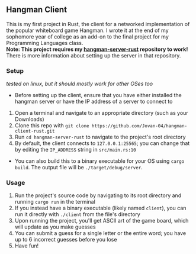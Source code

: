 ## Hangman Client
This is my first project in Rust, the client for a networked implementation of the popular whiteboard game Hangman. I wrote it at the end of my sophomore year of college as an add-on to the final project for my Programming Languages class.  
**Note: This project requires my [hangman-server-rust](https://github.com/Jovan-04/hangman-server-rust) repository to work!** There is more information about setting up the server in that repository.  

### Setup
*tested on linux, but it should mostly work for other OSes too*  
* Before setting up the client, ensure that you have either installed the hangman server or have the IP address of a server to connect to  
1. Open a terminal and navigate to an appropriate directory (such as your Downloads)  
2. Clone this repo with `git clone https://github.com/Jovan-04/hangman-client-rust.git`  
3. Run `cd hangman-server-rust` to navigate to the project's root directory  
4. By default, the client connects to `127.0.0.1:25565`; you can change that by editing the `IP_ADDRESS` string in `src/main.rs:10`
* You can also build this to a binary executable for your OS using `cargo build`. The output file will be `./target/debug/server`.

### Usage
1. Run the project's source code by navigating to its root directory and running `cargo run` in the terminal  
2. If you instead have a binary executable (likely named `client`), you can run it directly with `./client` from the file's directory  
3. Upon running the project, you'll get ASCII art of the game board, which will update as you make guesses  
4. You can submit a guess for a single letter or the entire word; you have up to 6 incorrect guesses before you lose  
5. Have fun!
